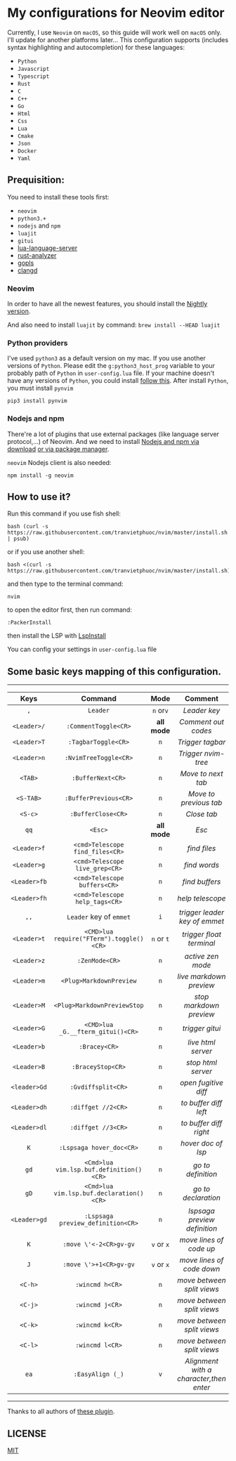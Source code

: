 # My configurations for Neovim editor

Currently, I use `Neovim` on `macOS`, so this guide will work well on `macOS` only. I'll update for another platforms later...
This configuration supports (includes syntax highlighting and autocompletion) for these languages:

- `Python`
- `Javascript`
- `Typescript`
- `Rust`
- `C`
- `C++`
- `Go`
- `Html`
- `Css`
- `Lua`
- `Cmake`
- `Json`
- `Docker`
- `Yaml`

## Prequisition:

You need to install these tools first:

- `neovim`
- `python3.+`
- `nodejs` and `npm`
- `luajit`
- `gitui`
- [lua-language-server](<https://github.com/sumneko/lua-language-server/wiki/Build-and-Run-(Standalone)>)
- [rust-analyzer](https://rust-analyzer.github.io/manual.html#rust-analyzer-language-server-binary)
- [gopls](https://github.com/golang/tools/blob/master/gopls/doc/vim.md)
- [clangd](https://clangd.llvm.org/installation.html)

### Neovim

In order to have all the newest features, you should install the [Nightly version](https://github.com/neovim/neovim/wiki/Installing-Neovim).

And also need to install `luajit` by command: `brew install --HEAD luajit`

### Python providers

I've used `python3` as a default version on my mac. If you use another versions of `Python`.
Please edit the `g:python3_host_prog` variable to your probably path of `Python` in `user-config.lua` file.
If your machine doesn't have any versions of `Python`, you could install [follow this](https://www.python.org/).
After install `Python`, you must install `pynvim`

```
pip3 install pynvim
```

### Nodejs and npm

There're a lot of plugins that use external packages (like language server protocol,...) of Neovim. And we need to install [Nodejs and npm via download](https://nodejs.org/en/download/)
[or via package manager](https://nodejs.org/en/download/package-manager/).

`neovim` Nodejs client is also needed:

```
npm install -g neovim
```

## How to use it?

Run this command if you use fish shell:

```
bash (curl -s https://raw.githubusercontent.com/tranvietphuoc/nvim/master/install.sh | psub)
```

or if you use another shell:

```
bash <(curl -s https://raw.githubusercontent.com/tranvietphuoc/nvim/master/install.sh)
```

and then type to the terminal command:

```
nvim
```

to open the editor first, then run command:

```
:PackerInstall

```

then install the LSP with [LspInstall](https://github.com/kabouzeid/nvim-lspinstall)


You can config your settings in `user-config.lua` file


## Some basic keys mapping of this configuration.

---

|     Keys     |                   Command               | Mode         | Comment                                  |
| :----------: | :--------------------------------------:|:------------:|:----------------------------------------:|
|     `,`      | `Leader`                                | `n` or`v`    | *Leader key*                             |
| `<Leader>/`  | `:CommentToggle<CR>`                    | **all mode** | *Comment out codes*                      |
| `<Leader>T`  | `:TagbarToggle<CR>`                     | `n`          | *Trigger tagbar*                         |
| `<Leader>n`  | `:NvimTreeToggle<CR>`                   | `n`          | *Trigger nvim-tree*                      |
|   `<TAB>`    | `:BufferNext<CR>`                       | `n`          | *Move to next tab*                       |
|  `<S-TAB>`   | `:BufferPrevious<CR>`                   | `n`          | *Move to previous tab*                   |
|   `<S-c>`    | `:BufferClose<CR>`                      | `n`          | *Close tab*                              |
|     `qq`     | `<Esc>`                                 | **all mode** | *Esc*                                    |
| `<Leader>f`  | `<cmd>Telescope find_files<CR>`         | `n`          | *find files*                             |
| `<Leader>g`  | `<cmd>Telescope live_grep<CR>`          | `n`          | *find words*                             |
| `<Leader>fb` | `<cmd>Telescope buffers<CR>`            | `n`          | *find buffers*                           |
| `<Leader>fh` | `<cmd>Telescope help_tags<CR>`          | `n`          | *help telescope*                         |
|     `,,`     | `Leader` key of `emmet`                 | `i`          | *trigger leader key of emmet*            |
| `<Leader>t`  | `<CMD>lua require("FTerm").toggle()<CR>`| `n` or `t`   | *trigger float terminal*                 |
| `<Leader>z`  | `:ZenMode<CR>`                          | `n`          | *active zen mode*                        |
| `<Leader>m`  | `<Plug>MarkdownPreview`                 | `n`          | *live markdown preview*                  |
| `<Leader>M`  | `<Plug>MarkdownPreviewStop`             | `n`          | *stop markdown preview*                  |
| `<Leader>G`  | `<CMD>lua _G.__fterm_gitui()<CR>`       | `n`          | *trigger gitui*                          |
| `<Leader>b`  | `:Bracey<CR>`                           | `n`          | *live html server*                       |
| `<Leader>B`  | `:BraceyStop<CR>`                       | `n`          | *stop html server*                       |
| `<leader>Gd` | `:Gvdiffsplit<CR>`                      | `n`          | *open fugitive diff*                     |
| `<Leader>dh` | `:diffget //2<CR>`                      | `n`          | *to buffer diff left*                    |
| `<Leader>dl` | `:diffget //3<CR>`                      | `n`          | *to buffer diff right*                   |
| `K`          | `:Lspsaga hover_doc<CR>`                | `n`          | *hover doc of lsp*                       |
| `gd`         | `<Cmd>lua vim.lsp.buf.definition()<CR>` | `n`          | *go to definition*                       |
| `gD`         | `<Cmd>lua vim.lsp.buf.declaration()<CR>`| `n`          | *go to declaration*                      |
| `<Leader>gd` | `:Lspsaga preview_definition<CR>`       | `n`          | *lspsaga preview definition*             |
| `K`          | `:move \'<-2<CR>gv-gv`                  | `v` or `x`   | *move lines of code up*                  |
| `J`          | `:move \'>+1<CR>gv-gv`                  | `v` or `x`   | *move lines of code down*                |
| `<C-h>`      | `:wincmd h<CR>`                         | `n`          | *move between split views*               |
| `<C-j>`      | `:wincmd j<CR>`                         | `n`          | *move between split views*               |
| `<C-k>`      | `:wincmd k<CR>`                         | `n`          | *move between split views*               |
| `<C-l>`      | `:wincmd l<CR>`                         | `n`          | *move between split views*               |
| `ea`         | `:EasyAlign (_)`                        | `v`          | *Alignment with a character,then enter*  |



---


Thanks to all authors of [these plugin](./lua/plugins.lua).


## LICENSE

[MIT](./LICENSE)
